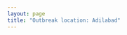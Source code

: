 ```yaml
---
layout: page
title: "Outbreak location: Adilabad"
---
```

<div id="mapid">
<script src="https://buda-magenta.github.io/hazard_map/load_map.js"></script>

<script>

var marker_outbreak = L.marker([19.500000, 78.500000],{"autoPan": true}).addTo(map); marker_outbreak.bindTooltip("Adilabad").openTooltip();

var circle_1 = L.circle([19.169335, 77.311013], {"pane": "markerPane", "color": "red", "fill": true, "fillOpacity": 0.2, "fillRule": "evenodd", "lineCap": "round", "lineJoin": "round", "opacity": 1.0, "radius": 194862, "stroke": true, "weight": 3}).addTo(map);
circle_1.bindTooltip("Nanded Waghala<br>rank: 1<br>hazard index: 0.194863")
circle_1.bindPopup('<a href="https://buda-magenta.github.io/hazard_map/Nanded_Waghala">Nanded Waghala</a>')

var circle_2 = L.circle([17.388786, 78.461065], {"pane": "markerPane", "color": "red", "fill": true, "fillOpacity": 0.2, "fillRule": "evenodd", "lineCap": "round", "lineJoin": "round", "opacity": 1.0, "radius": 46162, "stroke": true, "weight": 3}).addTo(map);
circle_2.bindTooltip("Hyderabad<br>rank: 2<br>hazard index: 0.046163")
circle_2.bindPopup('<a href="https://buda-magenta.github.io/hazard_map/Hyderabad">Hyderabad</a>')

var circle_3 = L.circle([21.149813, 79.082056], {"pane": "markerPane", "color": "red", "fill": true, "fillOpacity": 0.2, "fillRule": "evenodd", "lineCap": "round", "lineJoin": "round", "opacity": 1.0, "radius": 40905, "stroke": true, "weight": 3}).addTo(map);
circle_3.bindTooltip("Nagpur<br>rank: 3<br>hazard index: 0.040905")
circle_3.bindPopup('<a href="https://buda-magenta.github.io/hazard_map/Nagpur">Nagpur</a>')

var circle_4 = L.circle([19.290314, 76.602903], {"pane": "markerPane", "color": "red", "fill": true, "fillOpacity": 0.2, "fillRule": "evenodd", "lineCap": "round", "lineJoin": "round", "opacity": 1.0, "radius": 24866, "stroke": true, "weight": 3}).addTo(map);
circle_4.bindTooltip("Parbhani<br>rank: 4<br>hazard index: 0.024866")
circle_4.bindPopup('<a href="https://buda-magenta.github.io/hazard_map/Parbhani">Parbhani</a>')

var circle_5 = L.circle([26.055318, 82.993139], {"pane": "markerPane", "color": "red", "fill": true, "fillOpacity": 0.2, "fillRule": "evenodd", "lineCap": "round", "lineJoin": "round", "opacity": 1.0, "radius": 11669, "stroke": true, "weight": 3}).addTo(map);
circle_5.bindTooltip("Nizamabad<br>rank: 5<br>hazard index: 0.011669")
circle_5.bindPopup('<a href="https://buda-magenta.github.io/hazard_map/Nizamabad">Nizamabad</a>')

var circle_6 = L.circle([20.259399, 76.976203], {"pane": "markerPane", "color": "red", "fill": true, "fillOpacity": 0.2, "fillRule": "evenodd", "lineCap": "round", "lineJoin": "round", "opacity": 1.0, "radius": 7394, "stroke": true, "weight": 3}).addTo(map);
circle_6.bindTooltip("Malegaon<br>rank: 6<br>hazard index: 0.007394")
circle_6.bindPopup('<a href="https://buda-magenta.github.io/hazard_map/Malegaon">Malegaon</a>')

var circle_7 = L.circle([16.508759, 80.618510], {"pane": "markerPane", "color": "red", "fill": true, "fillOpacity": 0.2, "fillRule": "evenodd", "lineCap": "round", "lineJoin": "round", "opacity": 1.0, "radius": 7105, "stroke": true, "weight": 3}).addTo(map);
circle_7.bindTooltip("Vijayawada<br>rank: 7<br>hazard index: 0.007106")
circle_7.bindPopup('<a href="https://buda-magenta.github.io/hazard_map/Vijayawada">Vijayawada</a>')

var circle_8 = L.circle([19.918233, 75.868625], {"pane": "markerPane", "color": "red", "fill": true, "fillOpacity": 0.2, "fillRule": "evenodd", "lineCap": "round", "lineJoin": "round", "opacity": 1.0, "radius": 6722, "stroke": true, "weight": 3}).addTo(map);
circle_8.bindTooltip("Jalna<br>rank: 8<br>hazard index: 0.006722")
circle_8.bindPopup('<a href="https://buda-magenta.github.io/hazard_map/Jalna">Jalna</a>')

var circle_9 = L.circle([20.761862, 77.192172], {"pane": "markerPane", "color": "red", "fill": true, "fillOpacity": 0.2, "fillRule": "evenodd", "lineCap": "round", "lineJoin": "round", "opacity": 1.0, "radius": 6705, "stroke": true, "weight": 3}).addTo(map);
circle_9.bindTooltip("Akola<br>rank: 9<br>hazard index: 0.006706")
circle_9.bindPopup('<a href="https://buda-magenta.github.io/hazard_map/Akola">Akola</a>')

var circle_10 = L.circle([20.030976, 79.358139], {"pane": "markerPane", "color": "red", "fill": true, "fillOpacity": 0.2, "fillRule": "evenodd", "lineCap": "round", "lineJoin": "round", "opacity": 1.0, "radius": 6055, "stroke": true, "weight": 3}).addTo(map);
circle_10.bindTooltip("Chandrapur<br>rank: 10<br>hazard index: 0.006055")
circle_10.bindPopup('<a href="https://buda-magenta.github.io/hazard_map/Chandrapur">Chandrapur</a>')

var circle_11 = L.circle([19.075990, 72.877393], {"pane": "markerPane", "color": "red", "fill": true, "fillOpacity": 0.2, "fillRule": "evenodd", "lineCap": "round", "lineJoin": "round", "opacity": 1.0, "radius": 5792, "stroke": true, "weight": 3}).addTo(map);
circle_11.bindTooltip("Mumbai<br>rank: 11<br>hazard index: 0.005792")
circle_11.bindPopup('<a href="https://buda-magenta.github.io/hazard_map/Mumbai">Mumbai</a>')

var circle_12 = L.circle([18.761516, 79.478785], {"pane": "markerPane", "color": "red", "fill": true, "fillOpacity": 0.2, "fillRule": "evenodd", "lineCap": "round", "lineJoin": "round", "opacity": 1.0, "radius": 4331, "stroke": true, "weight": 3}).addTo(map);
circle_12.bindTooltip("Ramagundam<br>rank: 12<br>hazard index: 0.004331")
circle_12.bindPopup('<a href="https://buda-magenta.github.io/hazard_map/Ramagundam">Ramagundam</a>')

var circle_13 = L.circle([17.980609, 79.598212], {"pane": "markerPane", "color": "red", "fill": true, "fillOpacity": 0.2, "fillRule": "evenodd", "lineCap": "round", "lineJoin": "round", "opacity": 1.0, "radius": 4203, "stroke": true, "weight": 3}).addTo(map);
circle_13.bindTooltip("Warangal<br>rank: 13<br>hazard index: 0.004204")
circle_13.bindPopup('<a href="https://buda-magenta.github.io/hazard_map/Warangal">Warangal</a>')

var circle_14 = L.circle([18.434644, 79.132265], {"pane": "markerPane", "color": "red", "fill": true, "fillOpacity": 0.2, "fillRule": "evenodd", "lineCap": "round", "lineJoin": "round", "opacity": 1.0, "radius": 4095, "stroke": true, "weight": 3}).addTo(map);
circle_14.bindTooltip("Karimnagar<br>rank: 14<br>hazard index: 0.004096")
circle_14.bindPopup('<a href="https://buda-magenta.github.io/hazard_map/Karimnagar">Karimnagar</a>')

var circle_15 = L.circle([14.449372, 79.987376], {"pane": "markerPane", "color": "red", "fill": true, "fillOpacity": 0.2, "fillRule": "evenodd", "lineCap": "round", "lineJoin": "round", "opacity": 1.0, "radius": 3424, "stroke": true, "weight": 3}).addTo(map);
circle_15.bindTooltip("Nellore<br>rank: 15<br>hazard index: 0.003425")
circle_15.bindPopup('<a href="https://buda-magenta.github.io/hazard_map/Nellore">Nellore</a>')

var circle_16 = L.circle([18.351469, 76.755121], {"pane": "markerPane", "color": "red", "fill": true, "fillOpacity": 0.2, "fillRule": "evenodd", "lineCap": "round", "lineJoin": "round", "opacity": 1.0, "radius": 2411, "stroke": true, "weight": 3}).addTo(map);
circle_16.bindTooltip("Latur<br>rank: 16<br>hazard index: 0.002412")
circle_16.bindPopup('<a href="https://buda-magenta.github.io/hazard_map/Latur">Latur</a>')

var circle_17 = L.circle([20.166670, 79.172114], {"pane": "markerPane", "color": "red", "fill": true, "fillOpacity": 0.2, "fillRule": "evenodd", "lineCap": "round", "lineJoin": "round", "opacity": 1.0, "radius": 2366, "stroke": true, "weight": 3}).addTo(map);
circle_17.bindTooltip("Bhadravati<br>rank: 17<br>hazard index: 0.002367")
circle_17.bindPopup('<a href="https://buda-magenta.github.io/hazard_map/Bhadravati">Bhadravati</a>')

var circle_18 = L.circle([12.979120, 77.591300], {"pane": "markerPane", "color": "red", "fill": true, "fillOpacity": 0.2, "fillRule": "evenodd", "lineCap": "round", "lineJoin": "round", "opacity": 1.0, "radius": 2093, "stroke": true, "weight": 3}).addTo(map);
circle_18.bindTooltip("Bangalore<br>rank: 18<br>hazard index: 0.002093")
circle_18.bindPopup('<a href="https://buda-magenta.github.io/hazard_map/Bangalore">Bangalore</a>')

var circle_19 = L.circle([13.631637, 79.423171], {"pane": "markerPane", "color": "red", "fill": true, "fillOpacity": 0.2, "fillRule": "evenodd", "lineCap": "round", "lineJoin": "round", "opacity": 1.0, "radius": 1945, "stroke": true, "weight": 3}).addTo(map);
circle_19.bindTooltip("Tirupati<br>rank: 19<br>hazard index: 0.001946")
circle_19.bindPopup('<a href="https://buda-magenta.github.io/hazard_map/Tirupati">Tirupati</a>')

var circle_20 = L.circle([20.475195, 78.742396], {"pane": "markerPane", "color": "red", "fill": true, "fillOpacity": 0.2, "fillRule": "evenodd", "lineCap": "round", "lineJoin": "round", "opacity": 1.0, "radius": 1716, "stroke": true, "weight": 3}).addTo(map);
circle_20.bindTooltip("Hinganghat<br>rank: 20<br>hazard index: 0.001717")
circle_20.bindPopup('<a href="https://buda-magenta.github.io/hazard_map/Hinganghat">Hinganghat</a>')

var circle_21 = L.circle([20.325704, 78.116914], {"pane": "markerPane", "color": "red", "fill": true, "fillOpacity": 0.2, "fillRule": "evenodd", "lineCap": "round", "lineJoin": "round", "opacity": 1.0, "radius": 1662, "stroke": true, "weight": 3}).addTo(map);
circle_21.bindTooltip("Yavatmal<br>rank: 21<br>hazard index: 0.001662")
circle_21.bindPopup('<a href="https://buda-magenta.github.io/hazard_map/Yavatmal">Yavatmal</a>')

var circle_22 = L.circle([20.825623, 78.613146], {"pane": "markerPane", "color": "red", "fill": true, "fillOpacity": 0.2, "fillRule": "evenodd", "lineCap": "round", "lineJoin": "round", "opacity": 1.0, "radius": 1644, "stroke": true, "weight": 3}).addTo(map);
circle_22.bindTooltip("Wardha<br>rank: 22<br>hazard index: 0.001645")
circle_22.bindPopup('<a href="https://buda-magenta.github.io/hazard_map/Wardha">Wardha</a>')

var circle_23 = L.circle([28.651718, 77.221939], {"pane": "markerPane", "color": "red", "fill": true, "fillOpacity": 0.2, "fillRule": "evenodd", "lineCap": "round", "lineJoin": "round", "opacity": 1.0, "radius": 1629, "stroke": true, "weight": 3}).addTo(map);
circle_23.bindTooltip("Delhi<br>rank: 23<br>hazard index: 0.001630")
circle_23.bindPopup('<a href="https://buda-magenta.github.io/hazard_map/Delhi">Delhi</a>')

var circle_24 = L.circle([15.507555, 80.060800], {"pane": "markerPane", "color": "red", "fill": true, "fillOpacity": 0.2, "fillRule": "evenodd", "lineCap": "round", "lineJoin": "round", "opacity": 1.0, "radius": 1374, "stroke": true, "weight": 3}).addTo(map);
circle_24.bindTooltip("Ongole<br>rank: 24<br>hazard index: 0.001375")
circle_24.bindPopup('<a href="https://buda-magenta.github.io/hazard_map/Ongole">Ongole</a>')

var circle_25 = L.circle([21.237947, 81.633683], {"pane": "markerPane", "color": "red", "fill": true, "fillOpacity": 0.2, "fillRule": "evenodd", "lineCap": "round", "lineJoin": "round", "opacity": 1.0, "radius": 1322, "stroke": true, "weight": 3}).addTo(map);
circle_25.bindTooltip("Raipur<br>rank: 25<br>hazard index: 0.001323")
circle_25.bindPopup('<a href="https://buda-magenta.github.io/hazard_map/Raipur">Raipur</a>')

var circle_26 = L.circle([17.500000, 80.333333], {"pane": "markerPane", "color": "red", "fill": true, "fillOpacity": 0.2, "fillRule": "evenodd", "lineCap": "round", "lineJoin": "round", "opacity": 1.0, "radius": 1248, "stroke": true, "weight": 3}).addTo(map);
circle_26.bindTooltip("Khammam<br>rank: 26<br>hazard index: 0.001249")
circle_26.bindPopup('<a href="https://buda-magenta.github.io/hazard_map/Khammam">Khammam</a>')

var circle_27 = L.circle([21.154541, 77.644296], {"pane": "markerPane", "color": "red", "fill": true, "fillOpacity": 0.2, "fillRule": "evenodd", "lineCap": "round", "lineJoin": "round", "opacity": 1.0, "radius": 1218, "stroke": true, "weight": 3}).addTo(map);
circle_27.bindTooltip("Amravati<br>rank: 27<br>hazard index: 0.001218")
circle_27.bindPopup('<a href="https://buda-magenta.github.io/hazard_map/Amravati">Amravati</a>')

var circle_28 = L.circle([18.521428, 73.854454], {"pane": "markerPane", "color": "red", "fill": true, "fillOpacity": 0.2, "fillRule": "evenodd", "lineCap": "round", "lineJoin": "round", "opacity": 1.0, "radius": 1155, "stroke": true, "weight": 3}).addTo(map);
circle_28.bindTooltip("Pune<br>rank: 28<br>hazard index: 0.001156")
circle_28.bindPopup('<a href="https://buda-magenta.github.io/hazard_map/Pune">Pune</a>')

var circle_29 = L.circle([16.237773, 80.646422], {"pane": "markerPane", "color": "red", "fill": true, "fillOpacity": 0.2, "fillRule": "evenodd", "lineCap": "round", "lineJoin": "round", "opacity": 1.0, "radius": 1116, "stroke": true, "weight": 3}).addTo(map);
circle_29.bindTooltip("Tenali<br>rank: 29<br>hazard index: 0.001116")
circle_29.bindPopup('<a href="https://buda-magenta.github.io/hazard_map/Tenali">Tenali</a>')

var circle_30 = L.circle([19.250000, 74.750000], {"pane": "markerPane", "color": "red", "fill": true, "fillOpacity": 0.2, "fillRule": "evenodd", "lineCap": "round", "lineJoin": "round", "opacity": 1.0, "radius": 1058, "stroke": true, "weight": 3}).addTo(map);
circle_30.bindTooltip("Ahmadnagar<br>rank: 30<br>hazard index: 0.001059")
circle_30.bindPopup('<a href="https://buda-magenta.github.io/hazard_map/Ahmadnagar">Ahmadnagar</a>')

var circle_31 = L.circle([18.437436, 77.110521], {"pane": "markerPane", "color": "red", "fill": true, "fillOpacity": 0.2, "fillRule": "evenodd", "lineCap": "round", "lineJoin": "round", "opacity": 1.0, "radius": 926, "stroke": true, "weight": 3}).addTo(map);
circle_31.bindTooltip("Udgir<br>rank: 31<br>hazard index: 0.000927")
circle_31.bindPopup('<a href="https://buda-magenta.github.io/hazard_map/Udgir">Udgir</a>')

var circle_32 = L.circle([20.843512, 75.525927], {"pane": "markerPane", "color": "red", "fill": true, "fillOpacity": 0.2, "fillRule": "evenodd", "lineCap": "round", "lineJoin": "round", "opacity": 1.0, "radius": 870, "stroke": true, "weight": 3}).addTo(map);
circle_32.bindTooltip("Jalgaon<br>rank: 32<br>hazard index: 0.000871")
circle_32.bindPopup('<a href="https://buda-magenta.github.io/hazard_map/Jalgaon">Jalgaon</a>')

var circle_33 = L.circle([21.145629, 80.268387], {"pane": "markerPane", "color": "red", "fill": true, "fillOpacity": 0.2, "fillRule": "evenodd", "lineCap": "round", "lineJoin": "round", "opacity": 1.0, "radius": 835, "stroke": true, "weight": 3}).addTo(map);
circle_33.bindTooltip("Gondiya<br>rank: 33<br>hazard index: 0.000835")
circle_33.bindPopup('<a href="https://buda-magenta.github.io/hazard_map/Gondiya">Gondiya</a>')

var circle_34 = L.circle([25.531031, 78.652689], {"pane": "markerPane", "color": "red", "fill": true, "fillOpacity": 0.2, "fillRule": "evenodd", "lineCap": "round", "lineJoin": "round", "opacity": 1.0, "radius": 797, "stroke": true, "weight": 3}).addTo(map);
circle_34.bindTooltip("Jhansi<br>rank: 34<br>hazard index: 0.000797")
circle_34.bindPopup('<a href="https://buda-magenta.github.io/hazard_map/Jhansi">Jhansi</a>')

var circle_35 = L.circle([16.094950, 80.165878], {"pane": "markerPane", "color": "red", "fill": true, "fillOpacity": 0.2, "fillRule": "evenodd", "lineCap": "round", "lineJoin": "round", "opacity": 1.0, "radius": 688, "stroke": true, "weight": 3}).addTo(map);
circle_35.bindTooltip("Chilakaluripet<br>rank: 35<br>hazard index: 0.000688")
circle_35.bindPopup('<a href="https://buda-magenta.github.io/hazard_map/Chilakaluripet">Chilakaluripet</a>')

var circle_36 = L.circle([16.743454, 77.992319], {"pane": "markerPane", "color": "red", "fill": true, "fillOpacity": 0.2, "fillRule": "evenodd", "lineCap": "round", "lineJoin": "round", "opacity": 1.0, "radius": 647, "stroke": true, "weight": 3}).addTo(map);
circle_36.bindTooltip("Mahbubnagar<br>rank: 36<br>hazard index: 0.000648")
circle_36.bindPopup('<a href="https://buda-magenta.github.io/hazard_map/Mahbubnagar">Mahbubnagar</a>')

var circle_37 = L.circle([17.723128, 83.301284], {"pane": "markerPane", "color": "red", "fill": true, "fillOpacity": 0.2, "fillRule": "evenodd", "lineCap": "round", "lineJoin": "round", "opacity": 1.0, "radius": 631, "stroke": true, "weight": 3}).addTo(map);
circle_37.bindTooltip("Visakhapatnam<br>rank: 37<br>hazard index: 0.000631")
circle_37.bindPopup('<a href="https://buda-magenta.github.io/hazard_map/Visakhapatnam">Visakhapatnam</a>')

var circle_38 = L.circle([15.830925, 78.042537], {"pane": "markerPane", "color": "red", "fill": true, "fillOpacity": 0.2, "fillRule": "evenodd", "lineCap": "round", "lineJoin": "round", "opacity": 1.0, "radius": 615, "stroke": true, "weight": 3}).addTo(map);
circle_38.bindTooltip("Kurnool<br>rank: 38<br>hazard index: 0.000615")
circle_38.bindPopup('<a href="https://buda-magenta.github.io/hazard_map/Kurnool">Kurnool</a>')

var circle_39 = L.circle([19.194329, 72.970178], {"pane": "markerPane", "color": "red", "fill": true, "fillOpacity": 0.2, "fillRule": "evenodd", "lineCap": "round", "lineJoin": "round", "opacity": 1.0, "radius": 549, "stroke": true, "weight": 3}).addTo(map);
circle_39.bindTooltip("Thane<br>rank: 39<br>hazard index: 0.000550")
circle_39.bindPopup('<a href="https://buda-magenta.github.io/hazard_map/Thane">Thane</a>')

var circle_40 = L.circle([21.365999, 74.284004], {"pane": "markerPane", "color": "red", "fill": true, "fillOpacity": 0.2, "fillRule": "evenodd", "lineCap": "round", "lineJoin": "round", "opacity": 1.0, "radius": 535, "stroke": true, "weight": 3}).addTo(map);
circle_40.bindTooltip("Nandurbar<br>rank: 40<br>hazard index: 0.000535")
circle_40.bindPopup('<a href="https://buda-magenta.github.io/hazard_map/Nandurbar">Nandurbar</a>')

var circle_41 = L.circle([13.083694, 80.270186], {"pane": "markerPane", "color": "red", "fill": true, "fillOpacity": 0.2, "fillRule": "evenodd", "lineCap": "round", "lineJoin": "round", "opacity": 1.0, "radius": 529, "stroke": true, "weight": 3}).addTo(map);
circle_41.bindTooltip("Chennai<br>rank: 41<br>hazard index: 0.000529")
circle_41.bindPopup('<a href="https://buda-magenta.github.io/hazard_map/Chennai">Chennai</a>')

var circle_42 = L.circle([16.291519, 80.454159], {"pane": "markerPane", "color": "red", "fill": true, "fillOpacity": 0.2, "fillRule": "evenodd", "lineCap": "round", "lineJoin": "round", "opacity": 1.0, "radius": 529, "stroke": true, "weight": 3}).addTo(map);
circle_42.bindTooltip("Guntur<br>rank: 42<br>hazard index: 0.000529")
circle_42.bindPopup('<a href="https://buda-magenta.github.io/hazard_map/Guntur">Guntur</a>')

var circle_43 = L.circle([18.169844, 76.117963], {"pane": "markerPane", "color": "red", "fill": true, "fillOpacity": 0.2, "fillRule": "evenodd", "lineCap": "round", "lineJoin": "round", "opacity": 1.0, "radius": 518, "stroke": true, "weight": 3}).addTo(map);
circle_43.bindTooltip("Osmanabad<br>rank: 43<br>hazard index: 0.000518")
circle_43.bindPopup('<a href="https://buda-magenta.github.io/hazard_map/Osmanabad">Osmanabad</a>')

var circle_44 = L.circle([22.541418, 88.357691], {"pane": "markerPane", "color": "red", "fill": true, "fillOpacity": 0.2, "fillRule": "evenodd", "lineCap": "round", "lineJoin": "round", "opacity": 1.0, "radius": 509, "stroke": true, "weight": 3}).addTo(map);
circle_44.bindTooltip("Kolkata<br>rank: 44<br>hazard index: 0.000509")
circle_44.bindPopup('<a href="https://buda-magenta.github.io/hazard_map/Kolkata">Kolkata</a>')

var circle_45 = L.circle([13.932609, 75.574978], {"pane": "markerPane", "color": "red", "fill": true, "fillOpacity": 0.2, "fillRule": "evenodd", "lineCap": "round", "lineJoin": "round", "opacity": 1.0, "radius": 489, "stroke": true, "weight": 3}).addTo(map);
circle_45.bindTooltip("Shimoga<br>rank: 45<br>hazard index: 0.000490")
circle_45.bindPopup('<a href="https://buda-magenta.github.io/hazard_map/Shimoga">Shimoga</a>')

var circle_46 = L.circle([19.877263, 75.339024], {"pane": "markerPane", "color": "red", "fill": true, "fillOpacity": 0.2, "fillRule": "evenodd", "lineCap": "round", "lineJoin": "round", "opacity": 1.0, "radius": 481, "stroke": true, "weight": 3}).addTo(map);
circle_46.bindTooltip("Aurangabad<br>rank: 46<br>hazard index: 0.000482")
circle_46.bindPopup('<a href="https://buda-magenta.github.io/hazard_map/Aurangabad">Aurangabad</a>')

var circle_47 = L.circle([21.879616, 77.875681], {"pane": "markerPane", "color": "red", "fill": true, "fillOpacity": 0.2, "fillRule": "evenodd", "lineCap": "round", "lineJoin": "round", "opacity": 1.0, "radius": 473, "stroke": true, "weight": 3}).addTo(map);
circle_47.bindTooltip("Betul<br>rank: 47<br>hazard index: 0.000473")
circle_47.bindPopup('<a href="https://buda-magenta.github.io/hazard_map/Betul">Betul</a>')

var circle_48 = L.circle([17.910400, 77.519900], {"pane": "markerPane", "color": "red", "fill": true, "fillOpacity": 0.2, "fillRule": "evenodd", "lineCap": "round", "lineJoin": "round", "opacity": 1.0, "radius": 459, "stroke": true, "weight": 3}).addTo(map);
circle_48.bindTooltip("Bidar<br>rank: 48<br>hazard index: 0.000460")
circle_48.bindPopup('<a href="https://buda-magenta.github.io/hazard_map/Bidar">Bidar</a>')

var circle_49 = L.circle([17.166667, 77.083333], {"pane": "markerPane", "color": "red", "fill": true, "fillOpacity": 0.2, "fillRule": "evenodd", "lineCap": "round", "lineJoin": "round", "opacity": 1.0, "radius": 431, "stroke": true, "weight": 3}).addTo(map);
circle_49.bindTooltip("Gulbarga<br>rank: 49<br>hazard index: 0.000431")
circle_49.bindPopup('<a href="https://buda-magenta.github.io/hazard_map/Gulbarga">Gulbarga</a>')

var circle_50 = L.circle([20.011247, 73.790236], {"pane": "markerPane", "color": "red", "fill": true, "fillOpacity": 0.2, "fillRule": "evenodd", "lineCap": "round", "lineJoin": "round", "opacity": 1.0, "radius": 419, "stroke": true, "weight": 3}).addTo(map);
circle_50.bindTooltip("Nashik<br>rank: 50<br>hazard index: 0.000419")
circle_50.bindPopup('<a href="https://buda-magenta.github.io/hazard_map/Nashik">Nashik</a>')

var circle_51 = L.circle([20.972740, 80.691555], {"pane": "markerPane", "color": "red", "fill": true, "fillOpacity": 0.2, "fillRule": "evenodd", "lineCap": "round", "lineJoin": "round", "opacity": 1.0, "radius": 417, "stroke": true, "weight": 3}).addTo(map);
circle_51.bindTooltip("Rajnandgaon<br>rank: 51<br>hazard index: 0.000417")
circle_51.bindPopup('<a href="https://buda-magenta.github.io/hazard_map/Rajnandgaon">Rajnandgaon</a>')

var circle_52 = L.circle([16.432998, 80.993715], {"pane": "markerPane", "color": "red", "fill": true, "fillOpacity": 0.2, "fillRule": "evenodd", "lineCap": "round", "lineJoin": "round", "opacity": 1.0, "radius": 401, "stroke": true, "weight": 3}).addTo(map);
circle_52.bindTooltip("Gudivada<br>rank: 52<br>hazard index: 0.000402")
circle_52.bindPopup('<a href="https://buda-magenta.github.io/hazard_map/Gudivada">Gudivada</a>')

var circle_53 = L.circle([18.182992, 75.743925], {"pane": "markerPane", "color": "red", "fill": true, "fillOpacity": 0.2, "fillRule": "evenodd", "lineCap": "round", "lineJoin": "round", "opacity": 1.0, "radius": 386, "stroke": true, "weight": 3}).addTo(map);
circle_53.bindTooltip("Barshi<br>rank: 53<br>hazard index: 0.000387")
circle_53.bindPopup('<a href="https://buda-magenta.github.io/hazard_map/Barshi">Barshi</a>')

var circle_54 = L.circle([21.199035, 81.397955], {"pane": "markerPane", "color": "red", "fill": true, "fillOpacity": 0.2, "fillRule": "evenodd", "lineCap": "round", "lineJoin": "round", "opacity": 1.0, "radius": 348, "stroke": true, "weight": 3}).addTo(map);
circle_54.bindTooltip("Durg<br>rank: 54<br>hazard index: 0.000348")
circle_54.bindPopup('<a href="https://buda-magenta.github.io/hazard_map/Durg">Durg</a>')

var circle_55 = L.circle([22.383333, 82.133333], {"pane": "markerPane", "color": "red", "fill": true, "fillOpacity": 0.2, "fillRule": "evenodd", "lineCap": "round", "lineJoin": "round", "opacity": 1.0, "radius": 307, "stroke": true, "weight": 3}).addTo(map);
circle_55.bindTooltip("Bilaspur<br>rank: 55<br>hazard index: 0.000308")
circle_55.bindPopup('<a href="https://buda-magenta.github.io/hazard_map/Bilaspur">Bilaspur</a>')

var circle_56 = L.circle([20.993276, 75.839983], {"pane": "markerPane", "color": "red", "fill": true, "fillOpacity": 0.2, "fillRule": "evenodd", "lineCap": "round", "lineJoin": "round", "opacity": 1.0, "radius": 301, "stroke": true, "weight": 3}).addTo(map);
circle_56.bindTooltip("Bhusawal<br>rank: 56<br>hazard index: 0.000302")
circle_56.bindPopup('<a href="https://buda-magenta.github.io/hazard_map/Bhusawal">Bhusawal</a>')

var circle_57 = L.circle([16.181939, 81.135130], {"pane": "markerPane", "color": "red", "fill": true, "fillOpacity": 0.2, "fillRule": "evenodd", "lineCap": "round", "lineJoin": "round", "opacity": 1.0, "radius": 298, "stroke": true, "weight": 3}).addTo(map);
circle_57.bindTooltip("Machilipatnam<br>rank: 57<br>hazard index: 0.000298")
circle_57.bindPopup('<a href="https://buda-magenta.github.io/hazard_map/Machilipatnam">Machilipatnam</a>')

var circle_58 = L.circle([14.422347, 77.720069], {"pane": "markerPane", "color": "red", "fill": true, "fillOpacity": 0.2, "fillRule": "evenodd", "lineCap": "round", "lineJoin": "round", "opacity": 1.0, "radius": 290, "stroke": true, "weight": 3}).addTo(map);
circle_58.bindTooltip("Dharmavaram<br>rank: 58<br>hazard index: 0.000290")
circle_58.bindPopup('<a href="https://buda-magenta.github.io/hazard_map/Dharmavaram">Dharmavaram</a>')

var circle_59 = L.circle([23.258486, 77.401989], {"pane": "markerPane", "color": "red", "fill": true, "fillOpacity": 0.2, "fillRule": "evenodd", "lineCap": "round", "lineJoin": "round", "opacity": 1.0, "radius": 285, "stroke": true, "weight": 3}).addTo(map);
circle_59.bindTooltip("Bhopal<br>rank: 59<br>hazard index: 0.000285")
circle_59.bindPopup('<a href="https://buda-magenta.github.io/hazard_map/Bhopal">Bhopal</a>')

var circle_60 = L.circle([16.083333, 77.166667], {"pane": "markerPane", "color": "red", "fill": true, "fillOpacity": 0.2, "fillRule": "evenodd", "lineCap": "round", "lineJoin": "round", "opacity": 1.0, "radius": 282, "stroke": true, "weight": 3}).addTo(map);
circle_60.bindTooltip("Raichur<br>rank: 60<br>hazard index: 0.000282")
circle_60.bindPopup('<a href="https://buda-magenta.github.io/hazard_map/Raichur">Raichur</a>')

var circle_61 = L.circle([23.160894, 79.949770], {"pane": "markerPane", "color": "red", "fill": true, "fillOpacity": 0.2, "fillRule": "evenodd", "lineCap": "round", "lineJoin": "round", "opacity": 1.0, "radius": 277, "stroke": true, "weight": 3}).addTo(map);
circle_61.bindTooltip("Jabalpur<br>rank: 61<br>hazard index: 0.000277")
circle_61.bindPopup('<a href="https://buda-magenta.github.io/hazard_map/Jabalpur">Jabalpur</a>')

var circle_62 = L.circle([18.627929, 73.800983], {"pane": "markerPane", "color": "red", "fill": true, "fillOpacity": 0.2, "fillRule": "evenodd", "lineCap": "round", "lineJoin": "round", "opacity": 1.0, "radius": 251, "stroke": true, "weight": 3}).addTo(map);
circle_62.bindTooltip("Pimpri Chinchwad<br>rank: 62<br>hazard index: 0.000251")
circle_62.bindPopup('<a href="https://buda-magenta.github.io/hazard_map/Pimpri_Chinchwad">Pimpri Chinchwad</a>')

var circle_63 = L.circle([16.857964, 79.217494], {"pane": "markerPane", "color": "red", "fill": true, "fillOpacity": 0.2, "fillRule": "evenodd", "lineCap": "round", "lineJoin": "round", "opacity": 1.0, "radius": 250, "stroke": true, "weight": 3}).addTo(map);
circle_63.bindTooltip("Nalgonda<br>rank: 63<br>hazard index: 0.000250")
circle_63.bindPopup('<a href="https://buda-magenta.github.io/hazard_map/Nalgonda">Nalgonda</a>')

var circle_64 = L.circle([21.200996, 81.335426], {"pane": "markerPane", "color": "red", "fill": true, "fillOpacity": 0.2, "fillRule": "evenodd", "lineCap": "round", "lineJoin": "round", "opacity": 1.0, "radius": 248, "stroke": true, "weight": 3}).addTo(map);
circle_64.bindTooltip("Bhilai Nagar<br>rank: 64<br>hazard index: 0.000249")
circle_64.bindPopup('<a href="https://buda-magenta.github.io/hazard_map/Bhilai_Nagar">Bhilai Nagar</a>')

var circle_65 = L.circle([16.542769, 81.527344], {"pane": "markerPane", "color": "red", "fill": true, "fillOpacity": 0.2, "fillRule": "evenodd", "lineCap": "round", "lineJoin": "round", "opacity": 1.0, "radius": 248, "stroke": true, "weight": 3}).addTo(map);
circle_65.bindTooltip("Bhimavaram<br>rank: 65<br>hazard index: 0.000248")
circle_65.bindPopup('<a href="https://buda-magenta.github.io/hazard_map/Bhimavaram">Bhimavaram</a>')

var circle_66 = L.circle([17.849907, 75.276320], {"pane": "markerPane", "color": "red", "fill": true, "fillOpacity": 0.2, "fillRule": "evenodd", "lineCap": "round", "lineJoin": "round", "opacity": 1.0, "radius": 240, "stroke": true, "weight": 3}).addTo(map);
circle_66.bindTooltip("Solapur<br>rank: 66<br>hazard index: 0.000240")
circle_66.bindPopup('<a href="https://buda-magenta.github.io/hazard_map/Solapur">Solapur</a>')

var circle_67 = L.circle([16.676135, 81.170868], {"pane": "markerPane", "color": "red", "fill": true, "fillOpacity": 0.2, "fillRule": "evenodd", "lineCap": "round", "lineJoin": "round", "opacity": 1.0, "radius": 226, "stroke": true, "weight": 3}).addTo(map);
circle_67.bindTooltip("Eluru<br>rank: 67<br>hazard index: 0.000227")
circle_67.bindPopup('<a href="https://buda-magenta.github.io/hazard_map/Eluru">Eluru</a>')

var circle_68 = L.circle([27.175255, 78.009816], {"pane": "markerPane", "color": "red", "fill": true, "fillOpacity": 0.2, "fillRule": "evenodd", "lineCap": "round", "lineJoin": "round", "opacity": 1.0, "radius": 210, "stroke": true, "weight": 3}).addTo(map);
circle_68.bindTooltip("Agra<br>rank: 68<br>hazard index: 0.000211")
circle_68.bindPopup('<a href="https://buda-magenta.github.io/hazard_map/Agra">Agra</a>')

var circle_69 = L.circle([31.634308, 74.873679], {"pane": "markerPane", "color": "red", "fill": true, "fillOpacity": 0.2, "fillRule": "evenodd", "lineCap": "round", "lineJoin": "round", "opacity": 1.0, "radius": 207, "stroke": true, "weight": 3}).addTo(map);
circle_69.bindTooltip("Amritsar<br>rank: 69<br>hazard index: 0.000207")
circle_69.bindPopup('<a href="https://buda-magenta.github.io/hazard_map/Amritsar">Amritsar</a>')

var circle_70 = L.circle([18.793568, 80.815939], {"pane": "markerPane", "color": "red", "fill": true, "fillOpacity": 0.2, "fillRule": "evenodd", "lineCap": "round", "lineJoin": "round", "opacity": 1.0, "radius": 197, "stroke": true, "weight": 3}).addTo(map);
circle_70.bindTooltip("Bijapur<br>rank: 70<br>hazard index: 0.000197")
circle_70.bindPopup('<a href="https://buda-magenta.github.io/hazard_map/Bijapur">Bijapur</a>')

var circle_71 = L.circle([20.266777, 85.843559], {"pane": "markerPane", "color": "red", "fill": true, "fillOpacity": 0.2, "fillRule": "evenodd", "lineCap": "round", "lineJoin": "round", "opacity": 1.0, "radius": 193, "stroke": true, "weight": 3}).addTo(map);
circle_71.bindTooltip("Bhubaneswar<br>rank: 71<br>hazard index: 0.000193")
circle_71.bindPopup('<a href="https://buda-magenta.github.io/hazard_map/Bhubaneswar">Bhubaneswar</a>')

var circle_72 = L.circle([16.870988, 79.561398], {"pane": "markerPane", "color": "red", "fill": true, "fillOpacity": 0.2, "fillRule": "evenodd", "lineCap": "round", "lineJoin": "round", "opacity": 1.0, "radius": 192, "stroke": true, "weight": 3}).addTo(map);
circle_72.bindTooltip("Miryalaguda<br>rank: 72<br>hazard index: 0.000192")
circle_72.bindPopup('<a href="https://buda-magenta.github.io/hazard_map/Miryalaguda">Miryalaguda</a>')

var circle_73 = L.circle([23.021624, 72.579707], {"pane": "markerPane", "color": "red", "fill": true, "fillOpacity": 0.2, "fillRule": "evenodd", "lineCap": "round", "lineJoin": "round", "opacity": 1.0, "radius": 186, "stroke": true, "weight": 3}).addTo(map);
circle_73.bindTooltip("Ahmedabad<br>rank: 73<br>hazard index: 0.000186")
circle_73.bindPopup('<a href="https://buda-magenta.github.io/hazard_map/Ahmedabad">Ahmedabad</a>')

var circle_74 = L.circle([17.005045, 81.780473], {"pane": "markerPane", "color": "red", "fill": true, "fillOpacity": 0.2, "fillRule": "evenodd", "lineCap": "round", "lineJoin": "round", "opacity": 1.0, "radius": 179, "stroke": true, "weight": 3}).addTo(map);
circle_74.bindTooltip("Rajahmundry<br>rank: 74<br>hazard index: 0.000179")
circle_74.bindPopup('<a href="https://buda-magenta.github.io/hazard_map/Rajahmundry">Rajahmundry</a>')

var circle_75 = L.circle([13.160105, 79.155551], {"pane": "markerPane", "color": "red", "fill": true, "fillOpacity": 0.2, "fillRule": "evenodd", "lineCap": "round", "lineJoin": "round", "opacity": 1.0, "radius": 175, "stroke": true, "weight": 3}).addTo(map);
circle_75.bindTooltip("Chittoor<br>rank: 75<br>hazard index: 0.000175")
circle_75.bindPopup('<a href="https://buda-magenta.github.io/hazard_map/Chittoor">Chittoor</a>')

var circle_76 = L.circle([25.335649, 83.007629], {"pane": "markerPane", "color": "red", "fill": true, "fillOpacity": 0.2, "fillRule": "evenodd", "lineCap": "round", "lineJoin": "round", "opacity": 1.0, "radius": 164, "stroke": true, "weight": 3}).addTo(map);
circle_76.bindTooltip("Varanasi<br>rank: 76<br>hazard index: 0.000165")
circle_76.bindPopup('<a href="https://buda-magenta.github.io/hazard_map/Varanasi">Varanasi</a>')

var circle_77 = L.circle([22.275879, 79.721045], {"pane": "markerPane", "color": "red", "fill": true, "fillOpacity": 0.2, "fillRule": "evenodd", "lineCap": "round", "lineJoin": "round", "opacity": 1.0, "radius": 158, "stroke": true, "weight": 3}).addTo(map);
circle_77.bindTooltip("Seoni<br>rank: 77<br>hazard index: 0.000158")
circle_77.bindPopup('<a href="https://buda-magenta.github.io/hazard_map/Seoni">Seoni</a>')

var circle_78 = L.circle([22.801519, 86.202958], {"pane": "markerPane", "color": "red", "fill": true, "fillOpacity": 0.2, "fillRule": "evenodd", "lineCap": "round", "lineJoin": "round", "opacity": 1.0, "radius": 157, "stroke": true, "weight": 3}).addTo(map);
circle_78.bindTooltip("Jamshedpur<br>rank: 78<br>hazard index: 0.000157")
circle_78.bindPopup('<a href="https://buda-magenta.github.io/hazard_map/Jamshedpur">Jamshedpur</a>')

var circle_79 = L.circle([25.438130, 81.833800], {"pane": "markerPane", "color": "red", "fill": true, "fillOpacity": 0.2, "fillRule": "evenodd", "lineCap": "round", "lineJoin": "round", "opacity": 1.0, "radius": 153, "stroke": true, "weight": 3}).addTo(map);
circle_79.bindTooltip("Allahabad<br>rank: 79<br>hazard index: 0.000153")
circle_79.bindPopup('<a href="https://buda-magenta.github.io/hazard_map/Allahabad">Allahabad</a>')

var circle_80 = L.circle([15.398403, 73.812918], {"pane": "markerPane", "color": "red", "fill": true, "fillOpacity": 0.2, "fillRule": "evenodd", "lineCap": "round", "lineJoin": "round", "opacity": 1.0, "radius": 148, "stroke": true, "weight": 3}).addTo(map);
circle_80.bindTooltip("Vasco Da Gama<br>rank: 80<br>hazard index: 0.000148")
circle_80.bindPopup('<a href="https://buda-magenta.github.io/hazard_map/Vasco_Da_Gama">Vasco Da Gama</a>')

var circle_81 = L.circle([22.139831, 78.809645], {"pane": "markerPane", "color": "red", "fill": true, "fillOpacity": 0.2, "fillRule": "evenodd", "lineCap": "round", "lineJoin": "round", "opacity": 1.0, "radius": 136, "stroke": true, "weight": 3}).addTo(map);
circle_81.bindTooltip("Chhindwara<br>rank: 81<br>hazard index: 0.000136")
circle_81.bindPopup('<a href="https://buda-magenta.github.io/hazard_map/Chhindwara">Chhindwara</a>')

var circle_82 = L.circle([26.915458, 75.818982], {"pane": "markerPane", "color": "red", "fill": true, "fillOpacity": 0.2, "fillRule": "evenodd", "lineCap": "round", "lineJoin": "round", "opacity": 1.0, "radius": 135, "stroke": true, "weight": 3}).addTo(map);
circle_82.bindTooltip("Jaipur<br>rank: 82<br>hazard index: 0.000136")
circle_82.bindPopup('<a href="https://buda-magenta.github.io/hazard_map/Jaipur">Jaipur</a>')

var circle_83 = L.circle([9.931308, 76.267414], {"pane": "markerPane", "color": "red", "fill": true, "fillOpacity": 0.2, "fillRule": "evenodd", "lineCap": "round", "lineJoin": "round", "opacity": 1.0, "radius": 131, "stroke": true, "weight": 3}).addTo(map);
circle_83.bindTooltip("Kochi<br>rank: 83<br>hazard index: 0.000132")
circle_83.bindPopup('<a href="https://buda-magenta.github.io/hazard_map/Kochi">Kochi</a>')

var circle_84 = L.circle([26.203725, 78.157363], {"pane": "markerPane", "color": "red", "fill": true, "fillOpacity": 0.2, "fillRule": "evenodd", "lineCap": "round", "lineJoin": "round", "opacity": 1.0, "radius": 129, "stroke": true, "weight": 3}).addTo(map);
circle_84.bindTooltip("Gwalior<br>rank: 84<br>hazard index: 0.000129")
circle_84.bindPopup('<a href="https://buda-magenta.github.io/hazard_map/Gwalior">Gwalior</a>')

var circle_85 = L.circle([30.909016, 75.851601], {"pane": "markerPane", "color": "red", "fill": true, "fillOpacity": 0.2, "fillRule": "evenodd", "lineCap": "round", "lineJoin": "round", "opacity": 1.0, "radius": 123, "stroke": true, "weight": 3}).addTo(map);
circle_85.bindTooltip("Ludhiana<br>rank: 85<br>hazard index: 0.000123")
circle_85.bindPopup('<a href="https://buda-magenta.github.io/hazard_map/Ludhiana">Ludhiana</a>')

var circle_86 = L.circle([14.475294, 78.821686], {"pane": "markerPane", "color": "red", "fill": true, "fillOpacity": 0.2, "fillRule": "evenodd", "lineCap": "round", "lineJoin": "round", "opacity": 1.0, "radius": 115, "stroke": true, "weight": 3}).addTo(map);
circle_86.bindTooltip("Kadapa<br>rank: 86<br>hazard index: 0.000115")
circle_86.bindPopup('<a href="https://buda-magenta.github.io/hazard_map/Kadapa">Kadapa</a>')

var circle_87 = L.circle([21.170200, 72.831100], {"pane": "markerPane", "color": "red", "fill": true, "fillOpacity": 0.2, "fillRule": "evenodd", "lineCap": "round", "lineJoin": "round", "opacity": 1.0, "radius": 111, "stroke": true, "weight": 3}).addTo(map);
circle_87.bindTooltip("Surat<br>rank: 87<br>hazard index: 0.000111")
circle_87.bindPopup('<a href="https://buda-magenta.github.io/hazard_map/Surat">Surat</a>')

var circle_88 = L.circle([12.305183, 76.655361], {"pane": "markerPane", "color": "red", "fill": true, "fillOpacity": 0.2, "fillRule": "evenodd", "lineCap": "round", "lineJoin": "round", "opacity": 1.0, "radius": 98, "stroke": true, "weight": 3}).addTo(map);
circle_88.bindTooltip("Mysore<br>rank: 88<br>hazard index: 0.000098")
circle_88.bindPopup('<a href="https://buda-magenta.github.io/hazard_map/Mysore">Mysore</a>')

var circle_89 = L.circle([11.001812, 76.962843], {"pane": "markerPane", "color": "red", "fill": true, "fillOpacity": 0.2, "fillRule": "evenodd", "lineCap": "round", "lineJoin": "round", "opacity": 1.0, "radius": 95, "stroke": true, "weight": 3}).addTo(map);
circle_89.bindTooltip("Coimbatore<br>rank: 89<br>hazard index: 0.000096")
circle_89.bindPopup('<a href="https://buda-magenta.github.io/hazard_map/Coimbatore">Coimbatore</a>')

var circle_90 = L.circle([22.720362, 75.868200], {"pane": "markerPane", "color": "red", "fill": true, "fillOpacity": 0.2, "fillRule": "evenodd", "lineCap": "round", "lineJoin": "round", "opacity": 1.0, "radius": 93, "stroke": true, "weight": 3}).addTo(map);
circle_90.bindTooltip("Indore<br>rank: 90<br>hazard index: 0.000093")
circle_90.bindPopup('<a href="https://buda-magenta.github.io/hazard_map/Indore">Indore</a>')

var circle_91 = L.circle([26.671329, 83.364583], {"pane": "markerPane", "color": "red", "fill": true, "fillOpacity": 0.2, "fillRule": "evenodd", "lineCap": "round", "lineJoin": "round", "opacity": 1.0, "radius": 91, "stroke": true, "weight": 3}).addTo(map);
circle_91.bindTooltip("Gorakhpur<br>rank: 91<br>hazard index: 0.000092")
circle_91.bindPopup('<a href="https://buda-magenta.github.io/hazard_map/Gorakhpur">Gorakhpur</a>')

var circle_92 = L.circle([25.609324, 85.123525], {"pane": "markerPane", "color": "red", "fill": true, "fillOpacity": 0.2, "fillRule": "evenodd", "lineCap": "round", "lineJoin": "round", "opacity": 1.0, "radius": 89, "stroke": true, "weight": 3}).addTo(map);
circle_92.bindTooltip("Patna<br>rank: 92<br>hazard index: 0.000089")
circle_92.bindPopup('<a href="https://buda-magenta.github.io/hazard_map/Patna">Patna</a>')

var circle_93 = L.circle([13.318014, 75.773874], {"pane": "markerPane", "color": "red", "fill": true, "fillOpacity": 0.2, "fillRule": "evenodd", "lineCap": "round", "lineJoin": "round", "opacity": 1.0, "radius": 83, "stroke": true, "weight": 3}).addTo(map);
circle_93.bindTooltip("Chikmagalur<br>rank: 93<br>hazard index: 0.000083")
circle_93.bindPopup('<a href="https://buda-magenta.github.io/hazard_map/Chikmagalur">Chikmagalur</a>')

var circle_94 = L.circle([26.838100, 80.934600], {"pane": "markerPane", "color": "red", "fill": true, "fillOpacity": 0.2, "fillRule": "evenodd", "lineCap": "round", "lineJoin": "round", "opacity": 1.0, "radius": 82, "stroke": true, "weight": 3}).addTo(map);
circle_94.bindTooltip("Lucknow<br>rank: 94<br>hazard index: 0.000082")
circle_94.bindPopup('<a href="https://buda-magenta.github.io/hazard_map/Lucknow">Lucknow</a>')

var circle_95 = L.circle([28.402979, 77.310384], {"pane": "markerPane", "color": "red", "fill": true, "fillOpacity": 0.2, "fillRule": "evenodd", "lineCap": "round", "lineJoin": "round", "opacity": 1.0, "radius": 80, "stroke": true, "weight": 3}).addTo(map);
circle_95.bindTooltip("Faridabad<br>rank: 95<br>hazard index: 0.000081")
circle_95.bindPopup('<a href="https://buda-magenta.github.io/hazard_map/Faridabad">Faridabad</a>')

var circle_96 = L.circle([16.850253, 74.594888], {"pane": "markerPane", "color": "red", "fill": true, "fillOpacity": 0.2, "fillRule": "evenodd", "lineCap": "round", "lineJoin": "round", "opacity": 1.0, "radius": 78, "stroke": true, "weight": 3}).addTo(map);
circle_96.bindTooltip("Sangli<br>rank: 96<br>hazard index: 0.000078")
circle_96.bindPopup('<a href="https://buda-magenta.github.io/hazard_map/Sangli">Sangli</a>')

var circle_97 = L.circle([22.214285, 84.872437], {"pane": "markerPane", "color": "red", "fill": true, "fillOpacity": 0.2, "fillRule": "evenodd", "lineCap": "round", "lineJoin": "round", "opacity": 1.0, "radius": 76, "stroke": true, "weight": 3}).addTo(map);
circle_97.bindTooltip("Raurkela<br>rank: 97<br>hazard index: 0.000076")
circle_97.bindPopup('<a href="https://buda-magenta.github.io/hazard_map/Raurkela">Raurkela</a>')

var circle_98 = L.circle([19.439885, 72.880383], {"pane": "markerPane", "color": "red", "fill": true, "fillOpacity": 0.2, "fillRule": "evenodd", "lineCap": "round", "lineJoin": "round", "opacity": 1.0, "radius": 69, "stroke": true, "weight": 3}).addTo(map);
circle_98.bindTooltip("Vasai<br>rank: 98<br>hazard index: 0.000070")
circle_98.bindPopup('<a href="https://buda-magenta.github.io/hazard_map/Vasai">Vasai</a>')

var circle_99 = L.circle([16.943739, 82.235061], {"pane": "markerPane", "color": "red", "fill": true, "fillOpacity": 0.2, "fillRule": "evenodd", "lineCap": "round", "lineJoin": "round", "opacity": 1.0, "radius": 66, "stroke": true, "weight": 3}).addTo(map);
circle_99.bindTooltip("Kakinada<br>rank: 99<br>hazard index: 0.000067")
circle_99.bindPopup('<a href="https://buda-magenta.github.io/hazard_map/Kakinada">Kakinada</a>')

var circle_100 = L.circle([31.292011, 75.568058], {"pane": "markerPane", "color": "red", "fill": true, "fillOpacity": 0.2, "fillRule": "evenodd", "lineCap": "round", "lineJoin": "round", "opacity": 1.0, "radius": 65, "stroke": true, "weight": 3}).addTo(map);
circle_100.bindTooltip("Jalandhar<br>rank: 100<br>hazard index: 0.000066")
circle_100.bindPopup('<a href="https://buda-magenta.github.io/hazard_map/Jalandhar">Jalandhar</a>')
</script>
</div>